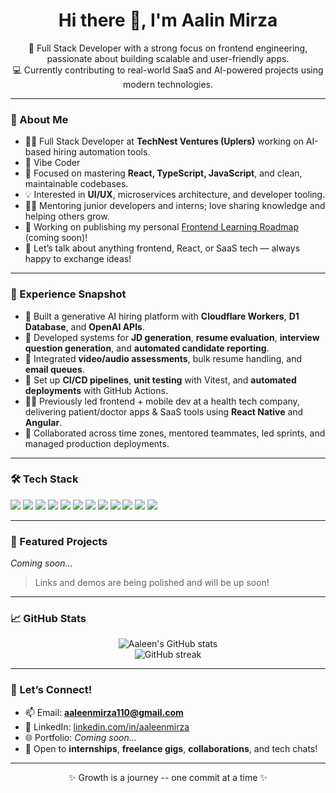 <h1 align="center">Hi there 👋, I'm Aalin Mirza</h1>
<p align="center">
  🌟 Full Stack Developer with a strong focus on frontend engineering, passionate about building scalable and user-friendly apps.
  <br/>
  💻 Currently contributing to real-world SaaS and AI-powered projects using modern technologies.
</p>

---

### 🚀 About Me

- 🧑‍💻 Full Stack Developer at **TechNest Ventures (Uplers)** working on AI-based hiring automation tools.
- 🤖 Vibe Coder
- 🌱 Focused on mastering **React, TypeScript, JavaScript**, and clean, maintainable codebases.
- 💡 Interested in **UI/UX**, microservices architecture, and developer tooling.
- 👩‍🏫 Mentoring junior developers and interns; love sharing knowledge and helping others grow.
- 📘 Working on publishing my personal [Frontend Learning Roadmap](#) (coming soon)!
- 💬 Let’s talk about anything frontend, React, or SaaS tech — always happy to exchange ideas!

---

### 💼 Experience Snapshot

- 🔧 Built a generative AI hiring platform with **Cloudflare Workers**, **D1 Database**, and **OpenAI APIs**.
- 🧠 Developed systems for **JD generation**, **resume evaluation**, **interview question generation**, and **automated candidate reporting**.
- 🎥 Integrated **video/audio assessments**, bulk resume handling, and **email queues**.
- 🧪 Set up **CI/CD pipelines**, **unit testing** with Vitest, and **automated deployments** with GitHub Actions.
- 👩‍⚕️ Previously led frontend + mobile dev at a health tech company, delivering patient/doctor apps & SaaS tools using **React Native** and **Angular**.
- 👥 Collaborated across time zones, mentored teammates, led sprints, and managed production deployments.

---

### 🛠️ Tech Stack

<p align="left">
  <img src="https://img.shields.io/badge/HTML5-E34F26?style=for-the-badge&logo=html5&logoColor=white"/>
  <img src="https://img.shields.io/badge/CSS3-1572B6?style=for-the-badge&logo=css3&logoColor=white"/>
  <img src="https://img.shields.io/badge/JavaScript-F7DF1E?style=for-the-badge&logo=javascript&logoColor=black"/>
  <img src="https://img.shields.io/badge/TypeScript-007ACC?style=for-the-badge&logo=typescript&logoColor=white"/>
  <img src="https://img.shields.io/badge/React-20232A?style=for-the-badge&logo=react&logoColor=61DAFB"/>
  <img src="https://img.shields.io/badge/Redux-764ABC?style=for-the-badge&logo=redux&logoColor=white"/>
  <img src="https://img.shields.io/badge/TailwindCSS-38B2AC?style=for-the-badge&logo=tailwind-css&logoColor=white"/>
  <img src="https://img.shields.io/badge/Node.js-339933?style=for-the-badge&logo=nodedotjs&logoColor=white"/>
  <img src="https://img.shields.io/badge/React_Native-20232A?style=for-the-badge&logo=react&logoColor=61DAFB"/>
  <img src="https://img.shields.io/badge/Figma-F24E1E?style=for-the-badge&logo=figma&logoColor=white"/>
  <img src="https://img.shields.io/badge/Git-F05032?style=for-the-badge&logo=git&logoColor=white"/>
  <img src="https://img.shields.io/badge/Cloudflare-F38020?style=for-the-badge&logo=cloudflare&logoColor=white"/>
</p>

---

### 📌 Featured Projects

*Coming soon...*

> Links and demos are being polished and will be up soon!

---

### 📈 GitHub Stats

<p align="center">
  <img src="https://github-readme-stats.vercel.app/api?username=Aaleen110&show_icons=true&theme=react" alt="Aaleen's GitHub stats" />
  <br/>
  <img src="https://streak-stats.demolab.com?user=Aaleen110&theme=react&hide_border=true" alt="GitHub streak" />
</p>

---

### 🤝 Let’s Connect!

- 📫 Email: **aaleenmirza110@gmail.com**
- 💼 LinkedIn: [linkedin.com/in/aaleenmirza](https://www.linkedin.com/in/aaleenmirza)
- 🌐 Portfolio: *Coming soon...*
- 💬 Open to **internships**, **freelance gigs**, **collaborations**, and tech chats!

---

<p align="center">✨ Growth is a journey -- one commit at a time ✨</p>
